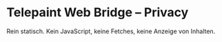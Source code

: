 # Telepaint Web Bridge – Privacy

Rein statisch. Kein JavaScript, keine Fetches, keine Anzeige von Inhalten.

